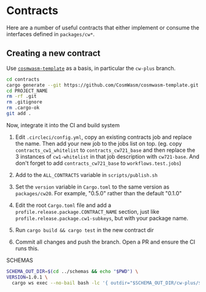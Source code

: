 # Contracts

Here are a number of useful contracts that either implement or consume
the interfaces defined in `packages/cw*`.

## Creating a new contract

Use [`cosmwasm-template`](https://github.com/CosmWasm/cosmwasm-template) as a
basis, in particular the `cw-plus` branch.

```bash
cd contracts
cargo generate --git https://github.com/CosmWasm/cosmwasm-template.git --branch cw-plus --name PROJECT_NAME
cd PROJECT_NAME
rm -rf .git
rm .gitignore
rm .cargo-ok
git add .
```

Now, integrate it into the CI and build system

1. Edit `.circleci/config.yml`, copy an existing contracts job and replace the name.
Then add your new job to the jobs list on top. (eg. copy `contracts_cw1_whitelist`
to `contracts_cw721_base` and then replace the 3 instances of `cw1-whitelist` in
that job description with `cw721-base`. And don't forget to add `contracts_cw721_base`
to `workflows.test.jobs`)

1. Add to the `ALL_CONTRACTS` variable in `scripts/publish.sh`

1. Set the `version` variable in `Cargo.toml` to the same version as `packages/cw20`.
For example, "0.5.0" rather than the default "0.1.0"

1. Edit the root `Cargo.toml` file and add a `profile.release.package.CONTRACT_NAME`
section, just like `profile.release.package.cw1-subkeys`, but with your
package name.

1. Run `cargo build && cargo test` in the new contract dir

1. Commit all changes and push the branch. Open a PR and ensure the CI runs this.

SCHEMAS
```bash
SCHEMA_OUT_DIR=$(cd ../schemas && echo "$PWD") \
VERSION=1.0.1 \
  cargo ws exec --no-bail bash -lc '{ outdir="$SCHEMA_OUT_DIR/cw-plus/${PWD##*/}/$VERSION"; mkdir -p "$outdir"; cp -a "schema/." "$outdir"; }'
  ```

